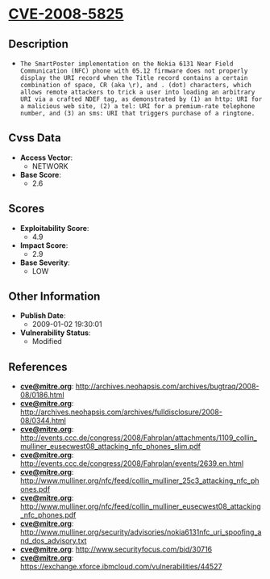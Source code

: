 
# [CVE-2008-5825](http://archives.neohapsis.com/archives/bugtraq/2008-08/0186.html)

## Description

- `The SmartPoster implementation on the Nokia 6131 Near Field Communication (NFC) phone with 05.12 firmware does not properly display the URI record when the Title record contains a certain combination of space, CR (aka \r), and . (dot) characters, which allows remote attackers to trick a user into loading an arbitrary URI via a crafted NDEF tag, as demonstrated by (1) an http: URI for a malicious web site, (2) a tel: URI for a premium-rate telephone number, and (3) an sms: URI that triggers purchase of a ringtone.`

## Cvss Data

- **Access Vector**:
  - NETWORK
- **Base Score**:
  - 2.6

## Scores

- **Exploitability Score**:
  - 4.9
- **Impact Score**:
  - 2.9
- **Base Severity**:
  - LOW

## Other Information

- **Publish Date**:
  - 2009-01-02 19:30:01
- **Vulnerability Status**:
  - Modified

## References

- **cve@mitre.org**: http://archives.neohapsis.com/archives/bugtraq/2008-08/0186.html
- **cve@mitre.org**: http://archives.neohapsis.com/archives/fulldisclosure/2008-08/0344.html
- **cve@mitre.org**: http://events.ccc.de/congress/2008/Fahrplan/attachments/1109_collin_mulliner_eusecwest08_attacking_nfc_phones_slim.pdf
- **cve@mitre.org**: http://events.ccc.de/congress/2008/Fahrplan/events/2639.en.html
- **cve@mitre.org**: http://www.mulliner.org/nfc/feed/collin_mulliner_25c3_attacking_nfc_phones.pdf
- **cve@mitre.org**: http://www.mulliner.org/nfc/feed/collin_mulliner_eusecwest08_attacking_nfc_phones.pdf
- **cve@mitre.org**: http://www.mulliner.org/security/advisories/nokia6131nfc_uri_spoofing_and_dos_advisory.txt
- **cve@mitre.org**: http://www.securityfocus.com/bid/30716
- **cve@mitre.org**: https://exchange.xforce.ibmcloud.com/vulnerabilities/44527
